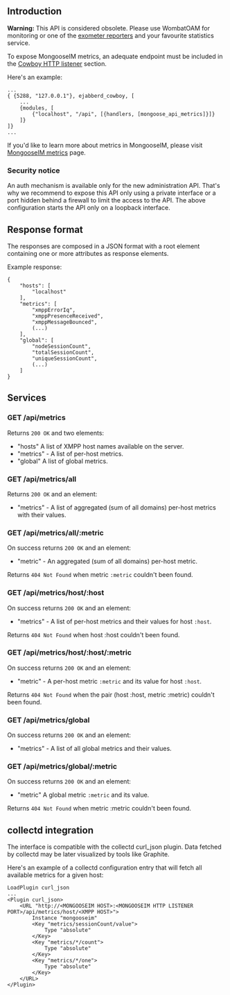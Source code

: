 ## Introduction

**Warning:** This API is considered obsolete.
Please use WombatOAM for monitoring or one of the [exometer reporters](../operation-and-maintenance/Logging-&-monitoring.md#monitoring) and your favourite statistics service.

To expose MongooseIM metrics, an adequate endpoint must be included in the [Cowboy HTTP listener](../advanced-configuration/Listener-modules.md#http-based-services-bosh-websocket-rest-ejabberd_cowboy) section.

Here's an example:
```
...
{ {5288, "127.0.0.1"}, ejabberd_cowboy, [
    ...
    {modules, [
        {"localhost", "/api", [{handlers, [mongoose_api_metrics]}]}
    ]}
]}
...
```

If you'd like to learn more about metrics in MongooseIM, please visit [MongooseIM metrics](../operation-and-maintenance/Mongoose-metrics.md) page.

### Security notice

An auth mechanism is available only for the new administration API.
That's why we recommend to expose this API only using a private interface or a port hidden behind a firewall to limit the access to the API.
The above configuration starts the API only on a loopback interface.

## Response format

The responses are composed in a JSON format with a root element containing one or more attributes as response elements.

Example response:

    {
        "hosts": [
            "localhost"
        ],
        "metrics": [
            "xmppErrorIq",
            "xmppPresenceReceived",
            "xmppMessageBounced",
            (...)
        ],
        "global": [
            "nodeSessionCount",
            "totalSessionCount",
            "uniqueSessionCount",
            (...)
        ]
    }

## Services

### GET /api/metrics

Returns ```200 OK``` and two elements:

* "hosts" A list of XMPP host names available on the server.
* "metrics" - A list of per-host metrics.
* "global" A list of global metrics.

### GET /api/metrics/all

Returns ```200 OK``` and an element:

* "metrics" - A list of aggregated (sum of all domains) per-host metrics with their values.

### GET /api/metrics/all/:metric

On success returns ```200 OK``` and an element:

* "metric" - An aggregated (sum of all domains) per-host metric.

Returns ```404 Not Found``` when metric `:metric` couldn't been found.

### GET /api/metrics/host/:host

On success returns ```200 OK``` and an element:

* "metrics" - A list of per-host metrics and their values for host `:host`.

Returns ```404 Not Found``` when host :host couldn't been found.

### GET /api/metrics/host/:host/:metric

On success returns ```200 OK``` and an element:

* "metric" - A per-host metric `:metric` and its value for host `:host`.

Returns ```404 Not Found``` when the pair (host :host, metric :metric) couldn't been found.

### GET /api/metrics/global

On success returns ```200 OK``` and an element:

* "metrics" - A list of all global metrics and their values.

### GET /api/metrics/global/:metric

On success returns ```200 OK``` and an element:

* "metric" A global metric `:metric` and its value.

Returns ```404 Not Found``` when metric :metric couldn't been found.

## collectd integration

The interface is compatible with the collectd curl_json plugin.
Data fetched by collectd may be later visualized by tools like Graphite.

Here's an example of a collectd configuration entry that will fetch all available metrics for a given host:
```
LoadPlugin curl_json
...
<Plugin curl_json>
    <URL "http://<MONGOOSEIM HOST>:<MONGOOSEIM HTTP LISTENER PORT>/api/metrics/host/<XMPP HOST>">
        Instance "mongooseim"
        <Key "metrics/sessionCount/value">
            Type "absolute"
        </Key>
        <Key "metrics/*/count">
            Type "absolute"
        </Key>
        <Key "metrics/*/one">
            Type "absolute"
        </Key>
    </URL>
</Plugin>
```
